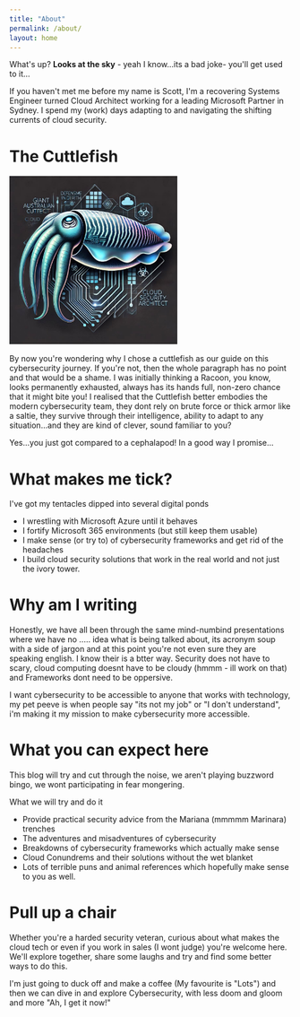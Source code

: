 ```yaml
---
title: "About"
permalink: /about/
layout: home
---
```


What's up? **Looks at the sky** - yeah I know...its a bad joke- you'll get used to it...

If you haven't met me before my name is Scott, I'm a recovering Systems Engineer turned Cloud Architect working for a leading Microsoft Partner in Sydney. I spend my (work) days adapting to and navigating the shifting currents of cloud security.

# The Cuttlefish

<img src="/assets/images/Cuttlefish.jpg" alt="The Cuttlefish" width="300">

By now you're wondering why I chose a cuttlefish as our guide on this cybersecurity journey. If you're not, then the whole paragraph has no point and that would be a shame. I was initially thinking a Racoon, you know, looks permanently exhausted, always has its hands full, non-zero chance that it might bite you! I realised that the Cuttlefish better embodies the modern cybersecurity team, they dont rely on brute force or thick armor like a saltie, they survive through their intelligence, ability to adapt to any situation...and they are kind of clever, sound familiar to you?

Yes...you just got compared to a cephalapod! In a good way I promise...

# What makes me tick?

I've got my tentacles dipped into several digital ponds
- I wrestling with Microsoft Azure until it behaves
- I fortify Microsoft 365 environments (but still keep them usable)
- I make sense (or try to) of cybersecurity frameworks and get rid of the headaches
- I build cloud security solutions that work in the real world and not just the ivory tower.

# Why am I writing

Honestly, we have all been through the same mind-numbind presentations where we have no ..... idea what is being talked about, its acronym soup with a side of jargon and at this point you're not even sure they are speaking english. I know their is a btter way. Security does not have to scary, cloud computing doesnt have to be cloudy (hmmm - ill work on that) and Frameworks dont need to be oppersive.

I want cybersecurity to be accessible to anyone that works with technology, my pet peeve is when people say "its not my job" or "I don't understand", i'm making it my mission to make cybersecurity more accessible.

# What you can expect here

This blog will try and cut through the noise, we aren't playing buzzword bingo, we wont participating in fear mongering.

What we will try and do it

- Provide practical security advice from the Mariana (mmmmm Marinara) trenches
- The adventures and misadventures of cybersecurity
- Breakdowns of cybersecurity frameworks which actually make sense
- Cloud Conundrems and their solutions without the wet blanket
- Lots of terrible puns and animal references which hopefully make sense to you as well.

# Pull up a chair

Whether you're a harded security veteran, curious about what makes the cloud tech or even if you work in sales (I wont judge) you're welcome here. We'll explore together, share some laughs and try and find some better ways to do this.

I'm just going to duck off and make a coffee (My favourite is "Lots") and then we can dive in and explore Cybersecurity, with less doom and gloom and more "Ah, I get it now!"